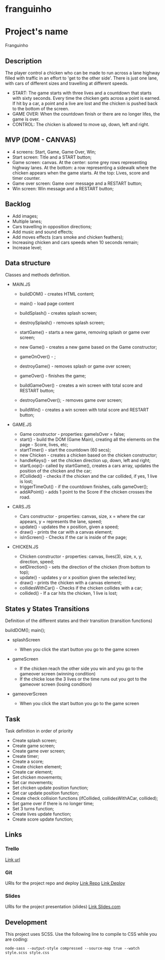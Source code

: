 # franguinho

# Project's name
Franguinho


## Description
The player control a chicken who can be made to run across a lane highway filled with traffic in an effort to 'get to the other side'. 
There is just one lane, with cars of different sizes and travelling at different speeds.
- START: 
The game starts with three lives and a countdown that starts with sixty seconds.
Every time the chicken gets across a point is earned. 
If hit by a car, a point and a live are lost and the chicken is pushed back to the bottom of the screen.
- GAME OVER: 
When the countdown finish or there are no longer lifes, the game is over.
- CONTROL: 
The chicken is allowed to move up, down, left and right. 


## MVP (DOM - CANVAS)
- 4 screens: Start, Game, Game Over, Win;
- Start screen: Title and a START button;
- Game screen: canvas. At the center: some grey rows representing highway lanes. At the bottom: a row representing a sidewalk where the chicken appears when the game starts. At the top: Lives, score and timer counter.
- Game over screen: Game over message and a RESTART button;
- Win screen: Win message and a RESTART button;


## Backlog
- Add images;
- Multiple lanes;
- Cars travelling in opposition directions;
- Add music and sound effects;
- Add moves effects (cars smoke and chicken feathers);
- Increasing chicken and cars speeds when 10 seconds remain;
- Increase level;


## Data structure
Classes and methods definition.

- MAIN.JS

  - buildDOM() - creates HTML content;
  - main() - load page content
  - buildSplash() - creates splash screen;
  - destroySplash() - removes splash screen;
  - startGame() - starts a new game, removing splash or game over screen;
     
  - new Game() - creates a new game based on the Game constructor;
  - gameOnOver() - ;
  - destroyGame() - removes splash or game over screen;  

  - gameOver() - finishes the game;
  - buildGameOver() - creates a win screen with total score and RESTART button;
  - destroyGameOver(); - removes game over screen;

  - buildWin() - creates a win screen with total score and RESTART button;

- GAME.JS

  - Game constructor - properties: gameIsOver = false;
  - start() - build the DOM (Game Main), creating all the elements on the page - Score, lives, etc;
  - startTimer() - start the countdown (60 secs);
  - new Chicken - creates a chicken based on the chicken constructor;
  - handleKeys() - set the chicken direction up, down, left and right;
  - startLoop()- called by startGame(), creates a cars array, updates the position of the chicken and the car;
  - ifCollided() - checks if the chicken and the car collided, if yes, 1 live is lost;
  - triggerTimeOut() - if the countdown finishes, calls gameOver();
  - addAPoint() - adds 1 point to the Score if the chicken crosses the road.

- CARS.JS

  - Cars constructor - properties: canvas, size, x = where the car appears, y = represents the lane, speed;
  - update() - updates the x position, given a speed;
  - draw() - prints the car with a canvas element;
  - isInScreen() - Checks if the car is inside of the page;

- CHICKEN.JS

  - Chicken constructor - properties: canvas, lives(3), size, x, y, direction, speed;
  - setDirection() - sets the direction of the chicken (from bottom to top);
  - update() - updates y or x position given the selected key;
  - draw() - prints the chicken with a canvas element;
  - collidesWithCar() - Checks if the chicken collides with a car;
  - collided() - If a car hits the chicken, 1 live is lost;
  

## States y States Transitions
Definition of the different states and their transition (transition functions)

  buildDOM();
  main();

- splashScreen
  - When you click the start button you go to the game screen 

- gameScreen
  - If the chicken reach the other side you win and you go to the gameover screen (winning condition)
  - If the chicke lose the 3 lives or the time runs out you got to the gameover screen (losing condition)

- gameoverScreen
  - When you click the start button you go to the game screen 

## Task
Task definition in order of priority
- Create splash screen;
- Create game screen;
- Create game over screen;
- Create timer;
- Create a score;
- Create chicken element;
- Create car element;
- Set chicken movements;
- Set car movements;
- Set chicken update position function;
- Set car update position function;
- Create check collision functions (ifCollided, collidesWithACar, collided);
- Set game over if there is no longer time;
- Set 3 turns function;
- Create lives update function;
- Create score update function;



## Links


### Trello
[Link url](https://trello.com/b/CzLWHiMJ/franginho)


### Git
URls for the project repo and deploy
[Link Repo](https://github.com/Caroline-GMR/franguinho)
[Link Deploy](http://github.com)


### Slides
URls for the project presentation (slides)
[Link Slides.com](http://slides.com)


## Development

This project uses SCSS. Use the following line to compile to CSS while you are coding:

```node-sass --output-style compressed --source-map true --watch style.scss style.css```